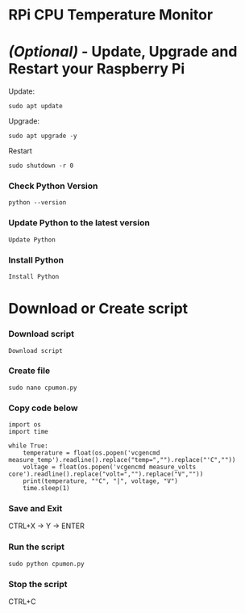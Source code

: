 # RPi CPU Temperature Monitor

# <em>(Optional)</em> - Update, Upgrade and Restart your Raspberry Pi 

Update:
```
sudo apt update
```
Upgrade:
```
sudo apt upgrade -y
```
Restart
```
sudo shutdown -r 0
```

### Check Python Version

```
python --version
```

### Update Python to the latest version
```
Update Python
```

### Install Python

```
Install Python
```

# Download or Create script

### Download script
```
Download script
```

### Create file

```
sudo nano cpumon.py
```

### Copy code below

```
import os
import time

while True:
    temperature = float(os.popen('vcgencmd measure_temp').readline().replace("temp=","").replace("'C",""))
    voltage = float(os.popen('vcgencmd measure_volts core').readline().replace("volt=","").replace("V",""))
    print(temperature, "°C", "|", voltage, "V")
    time.sleep(1)
```

### Save and Exit

CTRL+X -> Y -> ENTER

### Run the script

```
sudo python cpumon.py
```

### Stop the script

CTRL+C
